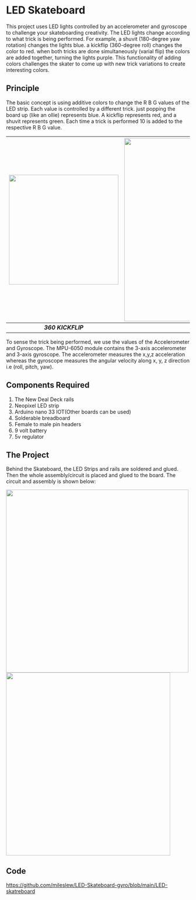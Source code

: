 # LED Skateboard

This project uses LED lights controlled by an accelerometer and gyroscope to challenge your skateboarding creativity. The LED lights change according to what trick is being
performed. For example, a shuvit (180-degree yaw rotation) changes the lights blue. a kickflip (360-degree roll) changes the color to red. when both tricks are done
simultaneously (varial flip) the colors are added together, turning the lights purple. This functionality of adding colors challenges the skater to come up with new trick
variations to create interesting colors.

## Principle

The basic concept is using additive colors to change the R B G values of the LED strip. Each value is controlled by a different trick. just popping the board up (like an ollie)
represents blue. A kickflip represents red, and a shuvit represents green. Each time a trick is performed 10 is added to the respective R B G value.

|<img width = "300" src="https://user-images.githubusercontent.com/85028192/121384007-837fc200-c965-11eb-9502-7ece8655c1c7.gif"/>|<img width = "500" src="https://user-images.githubusercontent.com/85028192/121384417-e07b7800-c965-11eb-8815-f118fba9dfb3.gif"/>|
|:---:|:---:|
|**_360 KICKFLIP_**|**_SHUVIT_**|

To sense the trick being performed, we use the values of the Accelerometer and Gyroscope. The MPU-6050 module contains the 3-axis accelerometer and 3-axis gyroscope. The accelerometer measures the x,y,z acceleration whereas the gyroscope measures the angular velocity along x, y, z direction i.e (roll, pitch, yaw).

## Components Required

1. The New Deal Deck rails
2. Neopixel LED strip
3. Arduino nano 33 IOT(Other boards can be used)
4. Solderable breadboard
5. Female to male pin headers
6. 9 volt battery
7. 5v regulator

## The Project

Behind the Skateboard, the LED Strips and rails are soldered and glued. Then the whole assembly/circuit is placed and glued to the board. The circuit and assembly is shown below:

<img width = "500" src="https://user-images.githubusercontent.com/85028192/121397648-28a09780-c972-11eb-8765-7261b87087a6.png"/> <img height = "500" width = "450" src="https://user-images.githubusercontent.com/85028192/121397800-4ec63780-c972-11eb-8881-d157cbf63bac.png"/>

## Code

https://github.com/mileslew/LED-Skateboard-gyro/blob/main/LED-skatreboard
